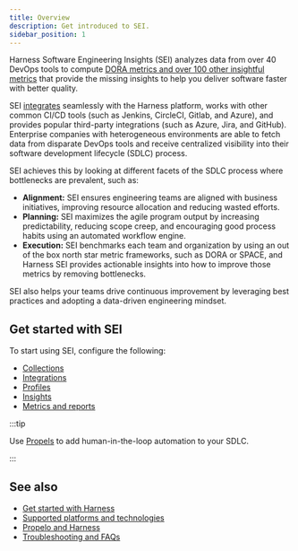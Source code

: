 ```yaml
---
title: Overview
description: Get introduced to SEI.
sidebar_position: 1
---
```


Harness Software Engineering Insights (SEI) analyzes data from over 40 DevOps tools to compute [DORA metrics and over 100 other insightful metrics](/docs/category/metrics-and-reports) that provide the missing insights to help you deliver software faster with better quality.

SEI [integrates](/docs/category/integrations) seamlessly with the Harness platform, works with other common CI/CD tools (such as Jenkins, CircleCI, Gitlab, and Azure), and provides popular third-party integrations (such as Azure, Jira, and GitHub). Enterprise companies with heterogeneous environments are able to fetch data from disparate DevOps tools and receive centralized visibility into their software development lifecycle (SDLC) process.

SEI achieves this by looking at different facets of the SDLC process where bottlenecks are prevalent, such as:

* **Alignment:** SEI ensures engineering teams are aligned with business initiatives, improving resource allocation and reducing wasted efforts.
* **Planning:** SEI maximizes the agile program output by increasing predictability, reducing scope creep, and encouraging good process habits using an automated workflow engine.
* **Execution:** SEI benchmarks each team and organization by using an out of the box north star metric frameworks, such as DORA or SPACE, and Harness SEI provides actionable insights into how to improve those metrics by removing bottlenecks.

SEI also helps your teams drive continuous improvement by leveraging best practices and adopting a data-driven engineering mindset.

## Get started with SEI

To start using SEI, configure the following:

* [Collections](/docs/software-engineering-insights/sei-projects-and-collections/project-and-collection-overview)
* [Integrations](/docs/software-engineering-insights/sei-integrations/sei-integrations-overview)
* [Profiles](/docs/category/profiles)
* [Insights](../insights/sei-insights.md)
* [Metrics and reports](/docs/category/metrics-and-reports)

:::tip

Use [Propels](/docs/category/propels-and-tables) to add human-in-the-loop automation to your SDLC.

:::

## See also

* [Get started with Harness](/docs/category/get-started-with-platform)
* [Supported platforms and technologies](/docs/get-started/supported-platforms-and-technologies)
* [Propelo and Harness](/docs/software-engineering-insights/get-started/propelo-and-harness)
* [Troubleshooting and FAQs](/docs/software-engineering-insights/sei-troubleshooting-faqs)
